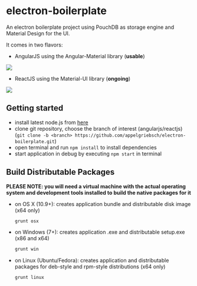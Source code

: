 # electron-boilerplate
An electron boilerplate project using PouchDB as storage engine and Material Design for the UI.

It comes in two flavors:

* AngularJS using the Angular-Material library (**usable**)  

![](https://github.com/appelgriebsch/electron-boilerplate/blob/master/angularJS.png)


* ReactJS using the Material-UI library (**ongoing**)  

![](https://github.com/appelgriebsch/electron-boilerplate/blob/master/reactJS.png)

## Getting started
* install latest node.js from [here](http://www.nodejs.org)
* clone git repository, choose the branch of interest (angularjs/reactjs) (```git clone -b <branch> https://github.com/appelgriebsch/electron-boilerplate.git```)
* open terminal and run ```npm install``` to install dependencies
* start application in debug by executing ```npm start``` in terminal

## Build Distributable Packages

**PLEASE NOTE: you will need a virtual machine with the actual operating system and development tools installed to build the native packages for it**

* on OS X (10.9+): creates application bundle and distributable disk image (x64 only)

  ```bash
  grunt osx
  ```
* on Windows (7+): creates application .exe and distributable setup.exe (x86 and x64)

  ```bash
  grunt win
  ```
* on Linux (Ubuntu/Fedora): creates application and distributable packages for deb-style and rpm-style distributions (x64 only)

  ```bash
  grunt linux
  ```
